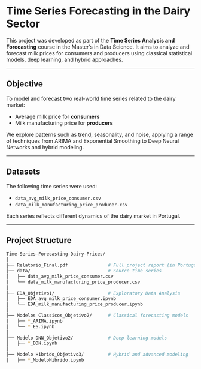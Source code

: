 #  Time Series Forecasting in the Dairy Sector

This project was developed as part of the **Time Series Analysis and Forecasting** course in the Master’s in Data Science. It aims to analyze and forecast milk prices for consumers and producers using classical statistical models, deep learning, and hybrid approaches.

---

##  Objective

To model and forecast two real-world time series related to the dairy market:

- Average milk price for **consumers**
- Milk manufacturing price for **producers**

We explore patterns such as trend, seasonality, and noise, applying a range of techniques from ARIMA and Exponential Smoothing to Deep Neural Networks and hybrid modeling.

---

##  Datasets

The following time series were used:

- `data_avg_milk_price_consumer.csv`
- `data_milk_manufacturing_price_producer.csv`

Each series reflects different dynamics of the dairy market in Portugal.

---

##  Project Structure

```bash
Time-Series-Forecasting-Dairy-Prices/
│
├── Relatorio_Final.pdf               # Full project report (in Portuguese)
├── data/                             # Source time series
│   ├── data_avg_milk_price_consumer.csv
│   └── data_milk_manufacturing_price_producer.csv
│
├── EDA_Objetivo1/                    # Exploratory Data Analysis
│   ├── EDA_avg_milk_price_consumer.ipynb
│   └── EDA_milk_manufacturing_price_producer.ipynb
│
├── Modelos Classicos_Objetivo2/      # Classical forecasting models
│   ├── *_ARIMA.ipynb
│   └── *_ES.ipynb
│
├── Modelo DNN_Objetivo2/             # Deep learning models
│   ├── *_DDN.ipynb
│
├── Modelo Hibrido_Objetivo3/         # Hybrid and advanced modeling
│   ├── *_ModeloHibrido.ipynb

